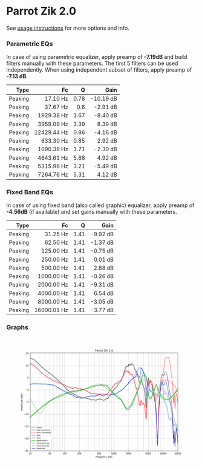 # Parrot Zik 2.0
See [usage instructions](https://github.com/jaakkopasanen/AutoEq#usage) for more options and info.

### Parametric EQs
In case of using parametric equalizer, apply preamp of **-7.19dB** and build filters manually
with these parameters. The first 5 filters can be used independently.
When using independent subset of filters, apply preamp of **-7.13 dB**.

| Type    | Fc          |    Q | Gain      |
|--------:|------------:|-----:|----------:|
| Peaking | 17.10 Hz    | 0.78 | -10.19 dB |
| Peaking | 37.67 Hz    | 0.6  | -2.91 dB  |
| Peaking | 1929.38 Hz  | 1.67 | -8.40 dB  |
| Peaking | 3959.09 Hz  | 3.39 | 8.39 dB   |
| Peaking | 12429.44 Hz | 0.86 | -4.16 dB  |
| Peaking | 633.30 Hz   | 0.85 | 2.92 dB   |
| Peaking | 1090.39 Hz  | 1.71 | -2.30 dB  |
| Peaking | 4643.61 Hz  | 5.88 | 4.92 dB   |
| Peaking | 5315.96 Hz  | 3.21 | -5.49 dB  |
| Peaking | 7264.76 Hz  | 5.31 | 4.12 dB   |

### Fixed Band EQs
In case of using fixed band (also called graphic) equalizer, apply preamp of **-4.56dB**
(if available) and set gains manually with these parameters.

| Type    | Fc          |    Q | Gain     |
|--------:|------------:|-----:|---------:|
| Peaking | 31.25 Hz    | 1.41 | -9.92 dB |
| Peaking | 62.50 Hz    | 1.41 | -1.37 dB |
| Peaking | 125.00 Hz   | 1.41 | -0.75 dB |
| Peaking | 250.00 Hz   | 1.41 | 0.01 dB  |
| Peaking | 500.00 Hz   | 1.41 | 2.88 dB  |
| Peaking | 1000.00 Hz  | 1.41 | -0.26 dB |
| Peaking | 2000.00 Hz  | 1.41 | -9.31 dB |
| Peaking | 4000.00 Hz  | 1.41 | 6.54 dB  |
| Peaking | 8000.00 Hz  | 1.41 | -3.05 dB |
| Peaking | 16000.01 Hz | 1.41 | -3.77 dB |

### Graphs
![](./Parrot%20Zik%202.0.png)